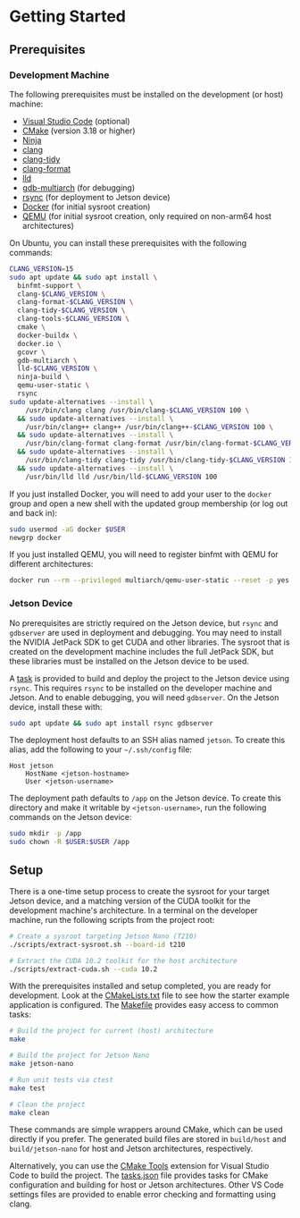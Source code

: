 # Getting Started

## Prerequisites

### Development Machine

The following prerequisites must be installed on the development (or host) machine:

- [Visual Studio Code](https://code.visualstudio.com/) (optional)
- [CMake](https://cmake.org/) (version 3.18 or higher)
- [Ninja](https://ninja-build.org/)
- [clang](https://clang.llvm.org/)
- [clang-tidy](https://clang.llvm.org/extra/clang-tidy/)
- [clang-format](https://clang.llvm.org/docs/ClangFormat.html)
- [lld](https://lld.llvm.org/)
- [gdb-multiarch](https://www.gnu.org/software/gdb/) (for debugging)
- [rsync](https://rsync.samba.org/) (for deployment to Jetson device)
- [Docker](https://www.docker.com/) (for initial sysroot creation)
- [QEMU](https://www.qemu.org/) (for initial sysroot creation, only required on non-arm64 host architectures)

On Ubuntu, you can install these prerequisites with the following commands:

```bash
CLANG_VERSION=15
sudo apt update && sudo apt install \
  binfmt-support \
  clang-$CLANG_VERSION \
  clang-format-$CLANG_VERSION \
  clang-tidy-$CLANG_VERSION \
  clang-tools-$CLANG_VERSION \
  cmake \
  docker-buildx \
  docker.io \
  gcovr \
  gdb-multiarch \
  lld-$CLANG_VERSION \
  ninja-build \
  qemu-user-static \
  rsync
sudo update-alternatives --install \
    /usr/bin/clang clang /usr/bin/clang-$CLANG_VERSION 100 \
  && sudo update-alternatives --install \
    /usr/bin/clang++ clang++ /usr/bin/clang++-$CLANG_VERSION 100 \
  && sudo update-alternatives --install \
    /usr/bin/clang-format clang-format /usr/bin/clang-format-$CLANG_VERSION 100 \
  && sudo update-alternatives --install \
    /usr/bin/clang-tidy clang-tidy /usr/bin/clang-tidy-$CLANG_VERSION 100 \
  && sudo update-alternatives --install \
    /usr/bin/lld lld /usr/bin/lld-$CLANG_VERSION 100
```

If you just installed Docker, you will need to add your user to the `docker` group and open a new shell with the updated group membership (or log out and back in):

```bash
sudo usermod -aG docker $USER
newgrp docker
```

If you just installed QEMU, you will need to register binfmt with QEMU for different architectures:

```bash
docker run --rm --privileged multiarch/qemu-user-static --reset -p yes
```

### Jetson Device

No prerequisites are strictly required on the Jetson device, but `rsync` and `gdbserver` are used in deployment and debugging. You may need to install the NVIDIA JetPack SDK to get CUDA and other libraries. The sysroot that is created on the development machine includes the full JetPack SDK, but these libraries must be installed on the Jetson device to be used.

A [task](.vscode/tasks.json) is provided to build and deploy the project to the Jetson device using `rsync`. This requires `rsync` to be installed on the developer machine and Jetson. And to enable debugging, you will need `gdbserver`. On the Jetson device, install these with:

```bash
sudo apt update && sudo apt install rsync gdbserver
```

The deployment host defaults to an SSH alias named `jetson`. To create this alias, add the following to your `~/.ssh/config` file:

```ssh-config
Host jetson
    HostName <jetson-hostname>
    User <jetson-username>
```

The deployment path defaults to `/app` on the Jetson device. To create this directory and make it writable by `<jetson-username>`, run the following commands on the Jetson device:

```bash
sudo mkdir -p /app
sudo chown -R $USER:$USER /app
```

## Setup

There is a one-time setup process to create the sysroot for your target Jetson device, and a matching version of the CUDA toolkit for the development machine's architecture. In a terminal on the developer machine, run the following scripts from the project root:

```bash
# Create a sysroot targeting Jetson Nano (T210)
./scripts/extract-sysroot.sh --board-id t210

# Extract the CUDA 10.2 toolkit for the host architecture
./scripts/extract-cuda.sh --cuda 10.2
```

With the prerequisites installed and setup completed, you are ready for development. Look at the [CMakeLists.txt](CMakeLists.txt) file to see how the starter example application is configured. The [Makefile](Makefile) provides easy access to common tasks:

```bash
# Build the project for current (host) architecture
make

# Build the project for Jetson Nano
make jetson-nano

# Run unit tests via ctest
make test

# Clean the project
make clean
```

These commands are simple wrappers around CMake, which can be used directly if you prefer. The generated build files are stored in `build/host` and `build/jetson-nano` for host and Jetson architectures, respectively.

Alternatively, you can use the [CMake Tools](https://marketplace.visualstudio.com/items?itemName=ms-vscode.cmake-tools) extension for Visual Studio Code to build the project. The [tasks.json](.vscode/tasks.json) file provides tasks for CMake configuration and building for host or Jetson architectures. Other VS Code settings files are provided to enable error checking and formatting using clang.

